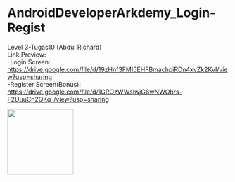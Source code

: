 # AndroidDeveloperArkdemy_Login-Regist
 Level 3-Tugas10 (Abdul Richard)<br>
Link Preview:<br>
-Login Screen:<br>
https://drive.google.com/file/d/19zHnf3FMI5EHFBmachpiRDn4xvZk2KvI/view?usp=sharing<br>
-Register Screen(Bonus):<br>
https://drive.google.com/file/d/1GROzWWsIwjG6wNWOhrs-F2UuuCn2QKq_/view?usp=sharing<br> 

<img src="https://user-images.githubusercontent.com/49888665/95183817-b3802f80-07f0-11eb-88d0-1e69a91039c3.gif" width="150"> <br>
